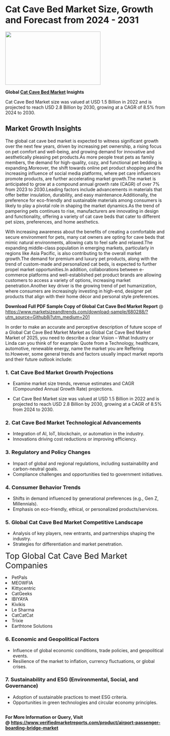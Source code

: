 <H1>Cat Cave Bed Market Size, Growth and Forecast from 2024 - 2031</H1><img class="aligncenter size-medium wp-image-584254" src="https://thirdeyenews.in/wp-content/uploads/2024/09/Global-Market-Research-300x168.jpeg" alt="" width="300" height="168" /><p><strong>Global&nbsp;<a href="https://www.marketsizeandtrends.com/download-sample/680288/?utm_source=Github8j?utm_medium=201">Cat Cave Bed Market</a> Insights</strong></p><p>Cat Cave Bed Market size was valued at USD 1.5 Billion in 2022 and is projected to reach USD 2.8 Billion by 2030, growing at a CAGR of 8.5% from 2024 to 2030.</p><p><h2>Market Growth Insights</h2> <p>The global cat cave bed market is expected to witness significant growth over the next few years, driven by increasing pet ownership, a rising focus on pet comfort and well-being, and growing demand for innovative and aesthetically pleasing pet products.As more people treat pets as family members, the demand for high-quality, cozy, and functional pet bedding is expanding.Moreover, the shift towards online pet product shopping and the increasing influence of social media platforms, where pet care influencers promote products, are further accelerating market growth.The market is anticipated to grow at a compound annual growth rate (CAGR) of over 7% from 2023 to 2030.Leading factors include advancements in materials that offer better insulation, durability, and easy maintenance.Additionally, the preference for eco-friendly and sustainable materials among consumers is likely to play a pivotal role in shaping the market dynamics.As the trend of pampering pets continues to rise, manufacturers are innovating in design and functionality, offering a variety of cat cave beds that cater to different pet sizes, preferences, and home aesthetics.</p> <p>With increasing awareness about the benefits of creating a comfortable and secure environment for pets, many cat owners are opting for cave beds that mimic natural environments, allowing cats to feel safe and relaxed.The expanding middle-class population in emerging markets, particularly in regions like Asia Pacific, is also contributing to the overall market growth.The demand for premium and luxury pet products, along with the trend of custom-made and personalized cat beds, is expected to further propel market opportunities.In addition, collaborations between e-commerce platforms and well-established pet product brands are allowing customers to access a variety of options, increasing market penetration.Another key driver is the growing trend of pet humanization, where consumers are increasingly investing in high-end, designer pet products that align with their home décor and personal style preferences.</p> <p><span class=""><strong>Download Full PDF Sample Copy of Global Cat Cave Bed Market Report</strong> @ <a href="https://www.marketsizeandtrends.com/download-sample/680288/?utm_source=Github8j?utm_medium=201" target="_blank">https://www.marketsizeandtrends.com/download-sample/680288/?utm_source=Github8j?utm_medium=201</a></span></p><p>In order to make an accurate and perceptive description of future scope of a Global&nbsp;Cat Cave Bed Market Market as Global&nbsp;Cat Cave Bed Market Market of 2025, you need to describe a clear Vision &ndash; What Industry or Linda can you think of for example: Quote from a Technology, healthcare, automotive, renewable energy, name the market you are Reffering to.However, some general trends and factors usually impact market reports and their future outlook include:</p><h3>1.&nbsp;<strong>Cat Cave Bed Market Growth Projections</strong></h3><ul><li>Examine market size trends, revenue estimates and CAGR (Compounded Annual Growth Rate) projections.</li><li><p>Cat Cave Bed Market size was valued at USD 1.5 Billion in 2022 and is projected to reach USD 2.8 Billion by 2030, growing at a CAGR of 8.5% from 2024 to 2030.</p></li></ul><h3>2.&nbsp;<strong>Cat Cave Bed Market Technological Advancements</strong></h3><ul><li>Integration of AI, IoT, blockchain, or automation in the industry.</li><li>Innovations driving cost reductions or improving efficiency.</li></ul><h3>3.&nbsp;<strong>Regulatory and Policy Changes</strong></h3><ul><li>Impact of global and regional regulations, including sustainability and carbon-neutral goals.</li><li>Compliance challenges and opportunities tied to government initiatives.</li></ul><h3>4.&nbsp;<strong>Consumer Behavior Trends</strong></h3><ul><li>Shifts in demand influenced by generational preferences (e.g., Gen Z, Millennials).</li><li>Emphasis on eco-friendly, ethical, or personalized products/services.</li></ul><h3>5.&nbsp;<strong>Global Cat Cave Bed Market Competitive Landscape</strong></h3><ul><li>Analysis of key players, new entrants, and partnerships shaping the industry.</li><li>Strategies for differentiation and market penetration.</li></ul><p data-pm-slice="1 1 []"><span style="color: inherit; font-family: inherit; font-size: 25px;">Top Global Cat Cave Bed Market Companies</span></p><div class="" data-test-id=""><p><li>PetPals</li><li> MEOWFIA</li><li> Kittycentric</li><li> CatGeeks</li><li> IBIYAYA</li><li> Kivikis</li><li> Le Sharma</li><li> CatCatCat</li><li> Trixie</li><li> Earthtone Solutions</li></p></div><h3>6.&nbsp;<strong>Economic and Geopolitical Factors</strong></h3><ul><li>Influence of global economic conditions, trade policies, and geopolitical events.</li><li>Resilience of the market to inflation, currency fluctuations, or global crises.</li></ul><h3>7.&nbsp;<strong>Sustainability and ESG (Environmental, Social, and Governance)</strong></h3><ul><li>Adoption of sustainable practices to meet ESG criteria.</li><li>Opportunities in green technologies and circular economy principles.</li></ul><h2><strong style="font-size: 14px;">For More Information or Query, Visit @&nbsp;</strong><a style="background-color: #ffffff; font-size: 14px;" href="https://www.marketsizeandtrends.com/report/cat-cave-bed-market/" target="_blank">https://www.verifiedmarketreports.com/product/airport-passenger-boarding-bridge-market</a></h2>